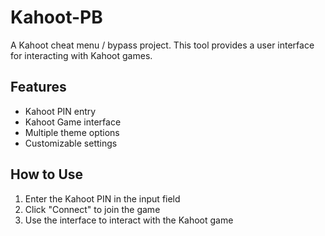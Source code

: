# Kahoot-PB

A Kahoot cheat menu / bypass project. This tool provides a user interface for interacting with Kahoot games.

## Features

- Kahoot PIN entry
- Kahoot Game interface
- Multiple theme options
- Customizable settings

## How to Use

1. Enter the Kahoot PIN in the input field
2. Click "Connect" to join the game
3. Use the interface to interact with the Kahoot game

